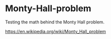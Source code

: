 # Monty-Hall-problem
Testing the math behind the Monty Hall problem.

https://en.wikipedia.org/wiki/Monty_Hall_problem
